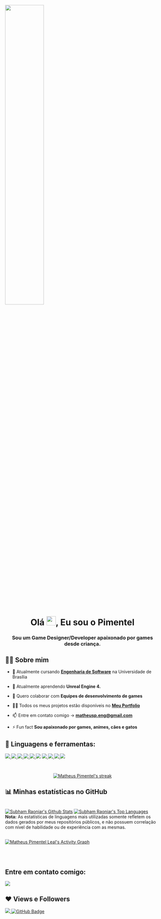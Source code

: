 <a href="#"><img width="50%" height="auto" src="https://i.ibb.co/1QzWXys/Pixel-art-eu.png" align="middle" height="175px"/></a>

<h1 align="center">Olá <img src="https://raw.githubusercontent.com/MartinHeinz/MartinHeinz/master/wave.gif" width="30px">, Eu sou o Pimentel</h1>
<h3 align="center">Sou um Game Designer/Developer apaixonado por games desde criança.</h3>


## 🙋‍♂️ Sobre mim

- 🔭 Atualmente cursando **[Engenharia de Software](https://fga.unb.br/software)** na Universidade de Brasília

- 🌱 Atualmente aprendendo **Unreal Engine 4.**

- 👯 Quero colaborar com **Equipes de desenvolvimento de games**

- 👨‍💻 Todos os meus projetos estão disponíveis no **[Meu Portfolio](https://Matheuspleal.github.io)**

- 📫 Entre em contato comigo -> **matheusp.eng@gmail.com**

- ⚡ Fun fact **Sou apaixonado por games, animes, cães e gatos**

## 🚀 Linguagens e ferramentas:

<p align="left"> 
    <a href="https://www.unrealengine.com/en-US/" target="_blank"> <img src="https://img.icons8.com/color/50/000000/unreal-engine.png"/> </a>
    <a href="https://unity.com/pt" target="_blank"> <img src="https://img.icons8.com/ios-filled/50/000000/unity.png"/> </a>
    <a href="https://www.adobe.com/br/products/photoshop/landpa.html?sdid=KQPOM&mv=search&ef_id=CjwKCAjwjdOIBhA_EiwAHz8xmy_pi28feOcVsRRuKiWIx7N9onsnXBBzlzXbBOvsSQG6I36NCm8oBhoCc0gQAvD_BwE:G:s&s_kwcid=AL!3085!3!534509111515!e!!g!!photoshop!188192502!10077842982&gclid=CjwKCAjwjdOIBhA_EiwAHz8xmy_pi28feOcVsRRuKiWIx7N9onsnXBBzlzXbBOvsSQG6I36NCm8oBhoCc0gQAvD_BwE" target="_blank"> <img src="https://img.icons8.com/color/48/000000/adobe-photoshop--v1.png"/> </a>
    <a href="https://docs.microsoft.com/pt-br/cpp/cpp/?view=msvc-160" target="_blank"> <img src="https://img.icons8.com/color/48/000000/c-plus-plus-logo.png"/> </a>
    <a href="https://docs.microsoft.com/pt-br/dotnet/csharp/" target="_blank"> <img src="https://img.icons8.com/color/50/000000/c-sharp-logo.png"/>
    <a href="https://docs.microsoft.com/en-us/cpp/c-language/?view=msvc-160" target="_blank"> <img src="https://img.icons8.com/color/48/000000/c-programming.png"/></a> 
    <a href="https://www.lua.org/" target="_blank"> <img src="https://img.icons8.com/ios-filled/50/000000/moon.png"/> </a>
    <a href="https://www.python.org/" target="_blank"> <img src="https://img.icons8.com/color/48/000000/python--v1.png"/> </a>
    <a href="https://www.java.com/pt-BR/" target="_blank"> <img src="https://img.icons8.com/color/48/000000/java-coffee-cup-logo--v1.png"/> </a>
    <a href="https://git-scm.com/" target="_blank"> <img src="https://img.icons8.com/color/48/000000/git.png"/> </a>
</p>

<br/>

<p align="center">
    <a href="https://github.com/Matheuspleal/github-readme-streak-stats">
        <img title="🔥 Get streak stats for your profile at git.io/streak-stats" alt="Matheus Pimentel's streak" src="https://github-readme-streak-stats.herokuapp.com/?user=Matheuspleal&theme=black-ice&hide_border=true&stroke=0000&background=060A0CD0"/>
    </a>
</p>

## 📊  Minhas estatísticas no GitHub

  <br/>
    <a href="https://github.com/Matheuspleal/github-readme-stats"><img alt="Subham Raoniar's Github Stats" src="https://github-readme-stats.vercel.app/api?username=Matheuspleal&show_icons=true&count_private=true&theme=react&hide_border=true&bg_color=0D1117" /></a>
  <a href="https://github.com/Matheuspleal/github-readme-stats"><img alt="Subham Raoniar's Top Languages" src="https://github-readme-stats.vercel.app/api/top-langs/?username=Matheuspleal&langs_count=8&count_private=true&layout=compact&theme=react&hide_border=true&bg_color=0D1117" /></a>
  <br/>
  <b>Nota:</b> As estatísticas de linguagens mais utilizadas somente refletem os dados gerados por meus repositórios públicos, e não possuem correlação com nível de habilidade ou de experiência com as mesmas.


<br/>
<br/>

<a href="https://github.com/Matheuspleal/github-readme-activity-graph"><img alt="Matheus Pimentel Leal's Activity Graph" src="https://activity-graph.herokuapp.com/graph?username=Matheuspleal&bg_color=0D1117&color=5BCDEC&line=5BCDEC&point=FFFFFF&hide_border=true" /></a>

<br/>
<br/>

## Entre em contato comigo:
<p align="left">

<a href = "https://www.linkedin.com/in/matheus-pimentel-leal-a07a38172/"><img src="https://img.icons8.com/fluent/48/000000/linkedin.png"/></a>

</p>

## ❤ Views e Followers
<a href="https://github.com/Meghna-DAS/github-profile-views-counter">
    <img src="https://komarev.com/ghpvc/?username=Matheuspleal">
</a>
<a href="https://github.com/Matheuspleal?tab=followers"><img src="https://img.shields.io/github/followers/Matheuspleal?label=Followers&style=social" alt="GitHub Badge"></a>
